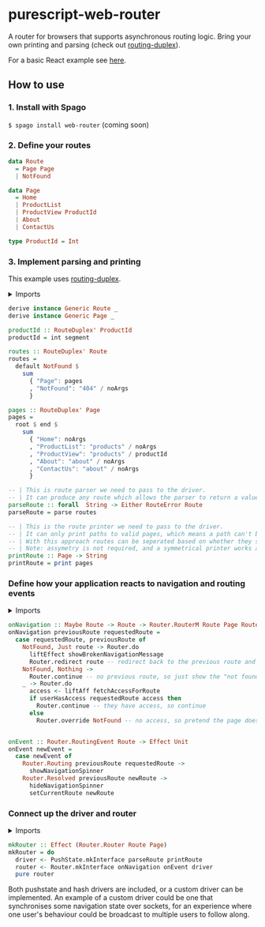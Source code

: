 # purescript-web-router

A router for browsers that supports asynchronous routing logic. Bring your own printing and parsing (check out [routing-duplex](https://github.com/natefaubion/purescript-routing-duplex)).

For a basic React example see [here](https://github.com/robertdp/purescript-web-router-example/tree/master/src).

## How to use

### 1. Install with Spago

`$ spago install web-router` (coming soon)

### 2. Define your routes

```purescript
data Route
  = Page Page
  | NotFound

data Page
  = Home
  | ProductList
  | ProductView ProductId
  | About
  | ContactUs

type ProductId = Int
```

### 3. Implement parsing and printing

This example uses [routing-duplex](https://github.com/natefaubion/purescript-routing-duplex).

<details>
<summary>Imports</summary>

```purescript
import Prelude hiding ((/))
import Data.Either (Either)
import Data.Generic.Rep (class Generic)
import Routing.Duplex (RouteDuplex', default, end, int, parse, print, root, segment)
import Routing.Duplex.Generic (noArgs, sum)
import Routing.Duplex.Generic.Syntax ((/))
import Routing.Duplex.Parser (RouteError)
```

</details>

```purescript
derive instance Generic Route _
derive instance Generic Page _

productId :: RouteDuplex' ProductId
productId = int segment

routes :: RouteDuplex' Route
routes =
  default NotFound $
    sum
      { "Page": pages
      , "NotFound": "404" / noArgs
      }

pages :: RouteDuplex' Page
pages =
  root $ end $
    sum
      { "Home": noArgs
      , "ProductList": "products" / noArgs
      , "ProductView": "products" / productId
      , "About": "about" / noArgs
      , "ContactUs": "about" / noArgs
      }

-- | This is route parser we need to pass to the driver.
-- | It can produce any route which allows the parser to return a value of `NotFound` instead of failing.
parseRoute :: forall  String -> Either RouteError Route
parseRoute = parse routes

-- | This is the route printer we need to pass to the driver.
-- | It can only print paths to valid pages, which means a path can't be produced for the `NotFound` route.
-- | With this approach routes can be seperated based on whether they should be a navigation target and have a URL.
-- | Note: assymetry is not required, and a symmetrical printer works as well.
printRoute :: Page -> String
printRoute = print pages
```

### Define how your application reacts to navigation and routing events

<details>
<summary>Imports</summary>

```purescript
import Web.Router as Router
```

</details>

```purescript
onNavigation :: Maybe Route -> Route -> Router.RouterM Route Page Router.Routing Router.Resolved Unit
onNavigation previousRoute requestedRoute =
  case requestedRoute, previousRoute of
    NotFound, Just route -> Router.do
      liftEffect showBrokenNavigationMessage
      Router.redirect route -- redirect back to the previous route and show a message
    NotFound, Nothing ->
      Router.continue -- no previous route, so just show the "not found" page
    _ -> Router.do
      access <- liftAff fetchAccessForRoute
      if userHasAccess requestedRoute access then
        Router.continue -- they have access, so continue
      else
        Router.override NotFound -- no access, so pretend the page doesn't exist


onEvent :: Router.RoutingEvent Route -> Effect Unit
onEvent newEvent =
  case newEvent of
    Router.Routing previousRoute requestedRoute ->
      showNavigationSpinner
    Router.Resolved previousRoute newRoute ->
      hideNavigationSpinner
      setCurrentRoute newRoute
```

### Connect up the driver and router

<details>
<summary>Imports</summary>

```purescript
import Web.Router as Router
import Web.Router.PushState as PushState
```

</details>

```purescript
mkRouter :: Effect (Router.Router Route Page)
mkRouter = do
  driver <- PushState.mkInterface parseRoute printRoute
  router <- Router.mkInterface onNavigation onEvent driver
  pure router
```

Both pushstate and hash drivers are included, or a custom driver can be implemented. An example of a custom driver could be one that synchronises some navigation state over sockets, for an experience where one user's behaviour could be broadcast to multiple users to follow along.
